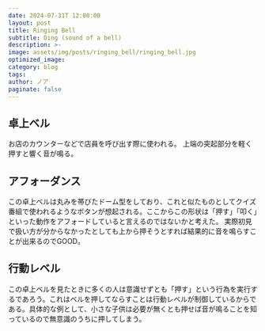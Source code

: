 ```yaml
---
date: 2024-07-31T 12:00:00
layout: post
title: Ringing Bell
subtitle: Ding (sound of a bell)
description: >-
image: assets/img/posts/ringing_bell/ringing_bell.jpg
optimized_image: 
category: blog
tags: 
author: ノア
paginate: false
---
```


## 卓上ベル

お店のカウンターなどで店員を呼び出す際に使われる。
上端の突起部分を軽く押すと響く音が鳴る。

## アフォーダンス

この卓上ベルは丸みを帯びたドーム型をしており、これと似たものとしてクイズ番組で使われるようなボタンが想起される。ここからこの形状は「押す」「叩く」といった動作をアフォードしていると言えるのではないかと考えた。
実際初見で扱い方が分からなかったとしても上から押そうとすれば結果的に音を鳴らすことが出来るのでGOOD。

## 行動レベル

この卓上ベルを見たときに多くの人は意識せずとも「押す」という行為を実行するであろう。これはベルを押してならすことは行動レベルが制御しているからである。具体的な例として、小さな子供は必要が無くとも押せば音が鳴ることを知っているので無意識のうちに押してしまう。